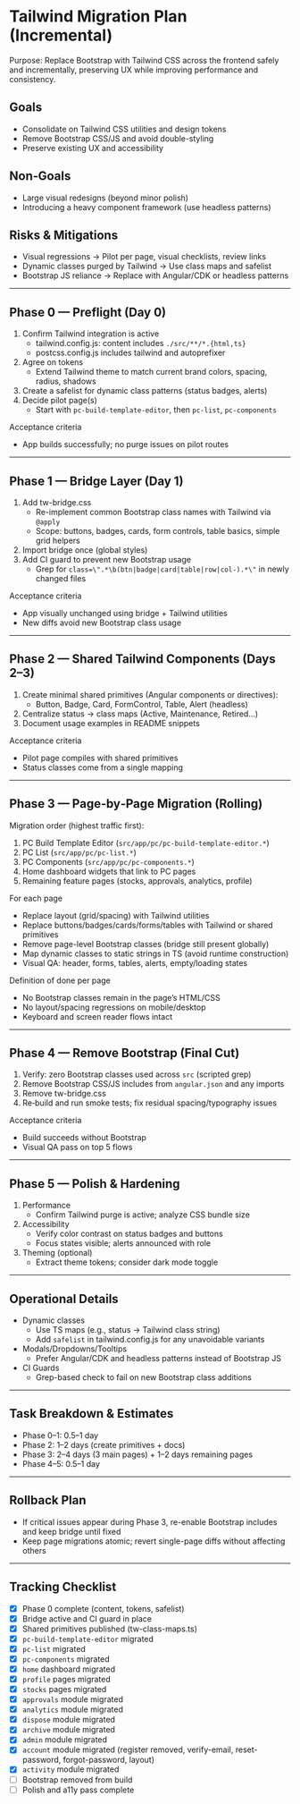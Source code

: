# Tailwind Migration Plan (Incremental)

Purpose: Replace Bootstrap with Tailwind CSS across the frontend safely and incrementally, preserving UX while improving performance and consistency.

## Goals
- Consolidate on Tailwind CSS utilities and design tokens
- Remove Bootstrap CSS/JS and avoid double-styling
- Preserve existing UX and accessibility

## Non‑Goals
- Large visual redesigns (beyond minor polish)
- Introducing a heavy component framework (use headless patterns)

## Risks & Mitigations
- Visual regressions → Pilot per page, visual checklists, review links
- Dynamic classes purged by Tailwind → Use class maps and safelist
- Bootstrap JS reliance → Replace with Angular/CDK or headless patterns

---

## Phase 0 — Preflight (Day 0)
1) Confirm Tailwind integration is active
   - tailwind.config.js: content includes `./src/**/*.{html,ts}`
   - postcss.config.js includes tailwind and autoprefixer
2) Agree on tokens
   - Extend Tailwind theme to match current brand colors, spacing, radius, shadows
3) Create a safelist for dynamic class patterns (status badges, alerts)
4) Decide pilot page(s)
   - Start with `pc-build-template-editor`, then `pc-list`, `pc-components`

Acceptance criteria
- App builds successfully; no purge issues on pilot routes

---

## Phase 1 — Bridge Layer (Day 1)
1) Add tw-bridge.css
   - Re-implement common Bootstrap class names with Tailwind via `@apply`
   - Scope: buttons, badges, cards, form controls, table basics, simple grid helpers
2) Import bridge once (global styles)
3) Add CI guard to prevent new Bootstrap usage
   - Grep for `class=\".*\b(btn|badge|card|table|row|col-).*\"` in newly changed files

Acceptance criteria
- App visually unchanged using bridge + Tailwind utilities
- New diffs avoid new Bootstrap class usage

---

## Phase 2 — Shared Tailwind Components (Days 2–3)
1) Create minimal shared primitives (Angular components or directives):
   - Button, Badge, Card, FormControl, Table, Alert (headless)
2) Centralize status → class maps (Active, Maintenance, Retired…)
3) Document usage examples in README snippets

Acceptance criteria
- Pilot page compiles with shared primitives
- Status classes come from a single mapping

---

## Phase 3 — Page‑by‑Page Migration (Rolling)
Migration order (highest traffic first):
1) PC Build Template Editor (`src/app/pc/pc-build-template-editor.*`)
2) PC List (`src/app/pc/pc-list.*`)
3) PC Components (`src/app/pc/pc-components.*`)
4) Home dashboard widgets that link to PC pages
5) Remaining feature pages (stocks, approvals, analytics, profile)

For each page
- Replace layout (grid/spacing) with Tailwind utilities
- Replace buttons/badges/cards/forms/tables with Tailwind or shared primitives
- Remove page-level Bootstrap classes (bridge still present globally)
- Map dynamic classes to static strings in TS (avoid runtime construction)
- Visual QA: header, forms, tables, alerts, empty/loading states

Definition of done per page
- No Bootstrap classes remain in the page’s HTML/CSS
- No layout/spacing regressions on mobile/desktop
- Keyboard and screen reader flows intact

---

## Phase 4 — Remove Bootstrap (Final Cut)
1) Verify: zero Bootstrap classes used across `src` (scripted grep)
2) Remove Bootstrap CSS/JS includes from `angular.json` and any imports
3) Remove tw-bridge.css
4) Re‑build and run smoke tests; fix residual spacing/typography issues

Acceptance criteria
- Build succeeds without Bootstrap
- Visual QA pass on top 5 flows

---

## Phase 5 — Polish & Hardening
1) Performance
   - Confirm Tailwind purge is active; analyze CSS bundle size
2) Accessibility
   - Verify color contrast on status badges and buttons
   - Focus states visible; alerts announced with role
3) Theming (optional)
   - Extract theme tokens; consider dark mode toggle

---

## Operational Details
- Dynamic classes
  - Use TS maps (e.g., status → Tailwind class string)
  - Add `safelist` in tailwind.config.js for any unavoidable variants
- Modals/Dropdowns/Tooltips
  - Prefer Angular/CDK and headless patterns instead of Bootstrap JS
- CI Guards
  - Grep-based check to fail on new Bootstrap class additions

---

## Task Breakdown & Estimates
- Phase 0–1: 0.5–1 day
- Phase 2: 1–2 days (create primitives + docs)
- Phase 3: 2–4 days (3 main pages) + 1–2 days remaining pages
- Phase 4–5: 0.5–1 day

---

## Rollback Plan
- If critical issues appear during Phase 3, re-enable Bootstrap includes and keep bridge until fixed
- Keep page migrations atomic; revert single-page diffs without affecting others

---

## Tracking Checklist
- [x] Phase 0 complete (content, tokens, safelist)
- [x] Bridge active and CI guard in place
- [x] Shared primitives published (tw-class-maps.ts)
- [x] `pc-build-template-editor` migrated
- [x] `pc-list` migrated
- [x] `pc-components` migrated
- [x] `home` dashboard migrated
- [x] `profile` pages migrated
- [x] `stocks` pages migrated
- [x] `approvals` module migrated
- [x] `analytics` module migrated
- [x] `dispose` module migrated
- [x] `archive` module migrated
- [x] `admin` module migrated
- [x] `account` module migrated (register removed, verify-email, reset-password, forgot-password, layout)
- [x] `activity` module migrated
- [ ] Bootstrap removed from build
- [ ] Polish and a11y pass complete
